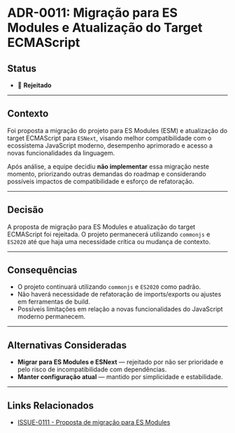 # ADR-0011: Migração para ES Modules e Atualização do Target ECMAScript

## Status

- 🔴 **Rejeitado**

---

## Contexto

Foi proposta a migração do projeto para ES Modules (ESM) e atualização do target ECMAScript para `ESNext`, visando melhor compatibilidade com o ecossistema JavaScript moderno, desempenho aprimorado e acesso a novas funcionalidades da linguagem.

Após análise, a equipe decidiu **não implementar** essa migração neste momento, priorizando outras demandas do roadmap e considerando possíveis impactos de compatibilidade e esforço de refatoração.

---

## Decisão

A proposta de migração para ES Modules e atualização do target ECMAScript foi rejeitada. O projeto permanecerá utilizando `commonjs` e `ES2020` até que haja uma necessidade crítica ou mudança de contexto.

---

## Consequências

- O projeto continuará utilizando `commonjs` e `ES2020` como padrão.
- Não haverá necessidade de refatoração de imports/exports ou ajustes em ferramentas de build.
- Possíveis limitações em relação a novas funcionalidades do JavaScript moderno permanecem.

---

## Alternativas Consideradas

- **Migrar para ES Modules e ESNext** — rejeitado por não ser prioridade e pelo risco de incompatibilidade com dependências.
- **Manter configuração atual** — mantido por simplicidade e estabilidade.

---

## Links Relacionados

- [ISSUE-0111 - Proposta de migração para ES Modules](../../issues/backlog/improvement/ISSUE-0111-Refatorar-PromptForm-em-componentes-menores/README.md)